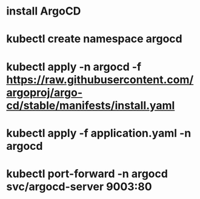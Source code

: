 # install ArgoCD

# kubectl create namespace argocd
# kubectl apply -n argocd -f https://raw.githubusercontent.com/argoproj/argo-cd/stable/manifests/install.yaml 
# kubectl apply -f application.yaml -n argocd
 

# kubectl port-forward -n argocd svc/argocd-server 9003:80
